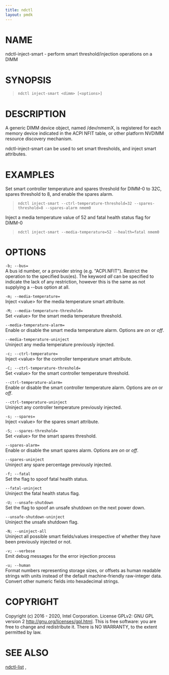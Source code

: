 ```yaml
---
title: ndctl
layout: pmdk
---
```


NAME
====

ndctl-inject-smart - perform smart threshold/injection operations on a
DIMM

SYNOPSIS
========

>     ndctl inject-smart <dimm> [<options>]

DESCRIPTION
===========

A generic DIMM device object, named /dev/nmemX, is registered for each
memory device indicated in the ACPI NFIT table, or other platform NVDIMM
resource discovery mechanism.

ndctl-inject-smart can be used to set smart thresholds, and inject smart
attributes.

EXAMPLES
========

Set smart controller temperature and spares threshold for DIMM-0 to 32C,
spares threshold to 8, and enable the spares alarm.

>     ndctl inject-smart --ctrl-temperature-threshold=32 --spares-threshold=8 --spares-alarm nmem0

Inject a media temperature value of 52 and fatal health status flag for
DIMM-0

>     ndctl inject-smart --media-temperature=52 --health=fatal nmem0

OPTIONS
=======

`-b; --bus=`  
A bus id number, or a provider string (e.g. "ACPI.NFIT"). Restrict the
operation to the specified bus(es). The keyword *all* can be specified
to indicate the lack of any restriction, however this is the same as not
supplying a --bus option at all.

`-m; --media-temperature=`  
Inject \<value\> for the media temperature smart attribute.

`-M; --media-temperature-threshold=`  
Set \<value\> for the smart media temperature threshold.

`--media-temperature-alarm=`  
Enable or disable the smart media temperature alarm. Options are *on* or
*off*.

`--media-temperature-uninject`  
Uninject any media temperature previously injected.

`-c; --ctrl-temperature=`  
Inject \<value\> for the controller temperature smart attribute.

`-C; --ctrl-temperature-threshold=`  
Set \<value\> for the smart controller temperature threshold.

`--ctrl-temperature-alarm=`  
Enable or disable the smart controller temperature alarm. Options are
*on* or *off*.

`--ctrl-temperature-uninject`  
Uninject any controller temperature previously injected.

`-s; --spares=`  
Inject \<value\> for the spares smart attribute.

`-S; --spares-threshold=`  
Set \<value\> for the smart spares threshold.

`--spares-alarm=`  
Enable or disable the smart spares alarm. Options are *on* or *off*.

`--spares-uninject`  
Uninject any spare percentage previously injected.

`-f; --fatal`  
Set the flag to spoof fatal health status.

`--fatal-uninject`  
Uninject the fatal health status flag.

`-U; --unsafe-shutdown`  
Set the flag to spoof an unsafe shutdown on the next power down.

`--unsafe-shutdown-uninject`  
Uninject the unsafe shutdown flag.

`-N; --uninject-all`  
Uninject all possible smart fields/values irrespective of whether they
have been previously injected or not.

`-v; --verbose`  
Emit debug messages for the error injection process

<!-- -->

`-u; --human`  
Format numbers representing storage sizes, or offsets as human readable
strings with units instead of the default machine-friendly raw-integer
data. Convert other numeric fields into hexadecimal strings.

COPYRIGHT
=========

Copyright (c) 2016 - 2020, Intel Corporation. License GPLv2: GNU GPL
version 2 <http://gnu.org/licenses/gpl.html>. This is free software: you
are free to change and redistribute it. There is NO WARRANTY, to the
extent permitted by law.

SEE ALSO
========

[ndctl-list](ndctl-list.md) ,
